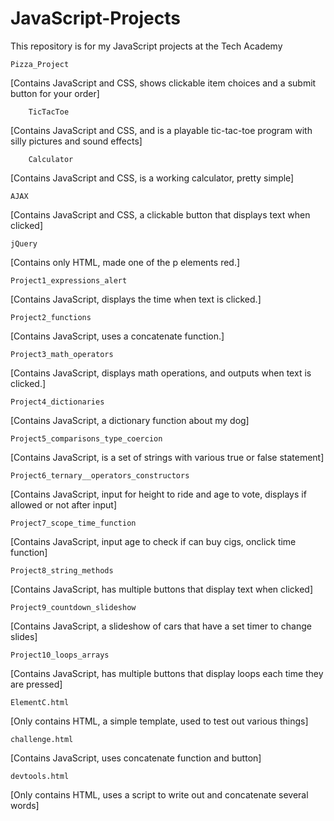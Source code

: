 # JavaScript-Projects
This repository is for my JavaScript projects at the Tech Academy

	Pizza_Project
[Contains JavaScript and CSS, shows clickable item choices 
and a submit button for your order]

		TicTacToe
[Contains JavaScript and CSS, and is a playable tic-tac-toe program
with silly pictures and sound effects]

		Calculator
[Contains JavaScript and CSS, is a working calculator, pretty simple]

	AJAX
[Contains JavaScript and CSS, a clickable button that displays text when clicked]

	jQuery
[Contains only HTML, made one of the p elements red.]

	Project1_expressions_alert
[Contains JavaScript, displays the time when text is clicked.]

	Project2_functions
[Contains JavaScript, uses a concatenate function.]

	Project3_math_operators
[Contains JavaScript, displays math operations, and outputs when text is clicked.]

	Project4_dictionaries
[Contains JavaScript, a dictionary function about my dog]

	Project5_comparisons_type_coercion
[Contains JavaScript, is a set of strings with various true or false statement]

	Project6_ternary__operators_constructors
[Contains JavaScript, input for height to ride and age to vote, 
displays if allowed or not after input]


	Project7_scope_time_function
[Contains JavaScript, input age to check if can buy cigs, onclick time function]

	Project8_string_methods
[Contains JavaScript, has multiple buttons that display text when clicked]

	Project9_countdown_slideshow
[Contains JavaScript, a slideshow of cars that have a set timer to change slides]

	Project10_loops_arrays
[Contains JavaScript, has multiple buttons that display loops each time they are pressed]

	ElementC.html
[Only contains HTML, a simple template, used to test out various things]

	challenge.html
[Contains JavaScript, uses concatenate function and button]

	devtools.html
[Only contains HTML, uses a script to write out and concatenate several words]
